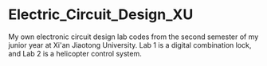 # Electric_Circuit_Design_XU
My own electronic circuit design lab codes from the second semester of my junior year at Xi'an Jiaotong University. Lab 1 is a digital combination lock, and Lab 2 is a helicopter control system.
